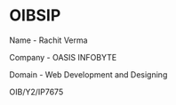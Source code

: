 # OIBSIP

Name - Rachit Verma


Company - OASIS INFOBYTE

Domain - Web Development and Designing

OIB/Y2/IP7675
